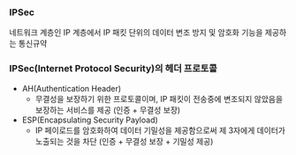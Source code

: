 ### IPSec
네트워크 계층인 IP 계층에서 IP 패킷 단위의 데이터 변조 방지 및 암호화 기능을 제공하는 통신규약

### IPSec(Internet Protocol Security)의 헤더 프로토콜
- AH(Authentication Header)
  - 무결성을 보장하기 위한 프로토콜이며, IP 패킷이 전송중에 변조되지 않았음을 보장하는 서비스를 제공 (인증 + 무결성 보장)
- ESP(Encapsulating Security Payload)
  - IP 페이로드를 암호화하여 데이터 기밀성을 제공함으로써 제 3자에게 데이터가 노출되는 것을 차단 (인증 + 무결성 보장 + 기밀성 제공)
  


